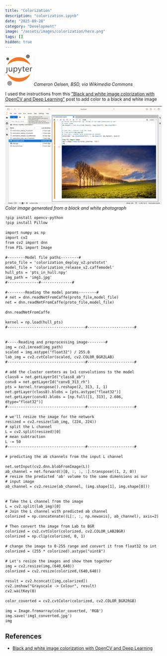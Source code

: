 ```yaml
---
title: "Colorization"
description: "colorization.ipynb"
date: "2025-09-20"
category: "Development"
image: "/assets/images/colorization/hero.png"
tags: []
hidden: true
---
```


![](/assets/images/colorization/jupyter.svg)
*Cameron Oelsen, BSD, via Wikimedia Commons*


I used the instructions from this ["Black and white image colorization with OpenCV and Deep Learning"](https://www.geeksforgeeks.org/black-and-white-image-colorization-with-opencv-and-deep-learning/) post to add color to a black and white image

![](/assets/images/colorization/364196815-152009791251390-5668419463329752519-n-1836x1153.png)
*Color image generated from a black and white photograph*


```text
!pip install opencv-python
!pip install Pillow

import numpy as np
import cv2
from cv2 import dnn
from PIL import Image

#--------Model file paths--------#
proto_file = 'colorization_deploy_v2.prototxt'
model_file = 'colorization_release_v2.caffemodel'
hull_pts = 'pts_in_hull.npy'
img_path = 'img1.jpg'
#--------------#--------------#
 
#--------Reading the model params--------#
# net = dnn.readNetFromCaffe(proto_file,model_file)
net = dnn.readNetFromCaffe(proto_file,model_file)

dnn.readNetFromCaffe

kernel = np.load(hull_pts)
#-----------------------------------#---------------------#


#-----Reading and preprocessing image--------#
img = cv2.imread(img_path)
scaled = img.astype("float32") / 255.0
lab_img = cv2.cvtColor(scaled, cv2.COLOR_BGR2LAB)
#-----------------------------------#---------------------#

# add the cluster centers as 1x1 convolutions to the model
class8 = net.getLayerId("class8_ab")
conv8 = net.getLayerId("conv8_313_rh")
pts = kernel.transpose().reshape(2, 313, 1, 1)
net.getLayer(class8).blobs = [pts.astype("float32")]
net.getLayer(conv8).blobs = [np.full([1, 313], 2.606, dtype="float32")]
#-----------------------------------#---------------------#

# we'll resize the image for the network
resized = cv2.resize(lab_img, (224, 224))
# split the L channel
L = cv2.split(resized)[0]
# mean subtraction
L -= 50
#-----------------------------------#---------------------#

# predicting the ab channels from the input L channel

net.setInput(cv2.dnn.blobFromImage(L))
ab_channel = net.forward()[0, :, :, :].transpose((1, 2, 0))
# resize the predicted 'ab' volume to the same dimensions as our
# input image
ab_channel = cv2.resize(ab_channel, (img.shape[1], img.shape[0]))


# Take the L channel from the image
L = cv2.split(lab_img)[0]
# Join the L channel with predicted ab channel
colorized = np.concatenate((L[:, :, np.newaxis], ab_channel), axis=2)

# Then convert the image from Lab to BGR
colorized = cv2.cvtColor(colorized, cv2.COLOR_LAB2BGR)
colorized = np.clip(colorized, 0, 1)

# change the image to 0-255 range and convert it from float32 to int
colorized = (255 * colorized).astype("uint8")

# Let's resize the images and show them together
img = cv2.resize(img,(640,640))
colorized = cv2.resize(colorized,(640,640))

result = cv2.hconcat([img,colorized])
cv2.imshow("Grayscale -> Colour", result)
cv2.waitKey(0)

color_coverted = cv2.cvtColor(colorized, cv2.COLOR_BGR2RGB)

img = Image.fromarray(color_coverted, 'RGB')
img.save('img1_converted.jpg')
img
```
## References

- [Black and white image colorization with OpenCV and Deep Learning](https://www.geeksforgeeks.org/black-and-white-image-colorization-with-opencv-and-deep-learning)